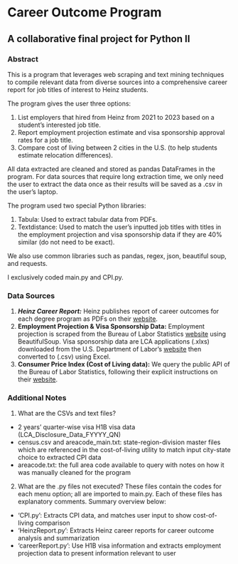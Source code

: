 #  Career Outcome Program
## A collaborative final project for Python II

### Abstract
This is a program that leverages web scraping and text mining techniques to compile relevant data from diverse sources into a comprehensive career report for job titles of interest to Heinz students.

The program gives the user three options:
1.	List employers that hired from Heinz from 2021 to 2023 based on a student’s interested job title.
2.	Report employment projection estimate and visa sponsorship approval rates for a job title. 
3.	Compare cost of living between 2 cities in the U.S. (to help students estimate relocation differences).

All data extracted are cleaned and stored as pandas DataFrames in the program. For data sources that require long extraction time, we only need the user to extract the data once as their results will be saved as a .csv in the user’s laptop.

The program used two special Python libraries:
1.	Tabula: Used to extract tabular data from PDFs. 
2.	Textdistance: Used to match the user’s inputted job titles with titles in the employment projection and visa sponsorship data if they are 40% similar (do not need to be exact).

We also use common libraries such as pandas, regex, json, beautiful soup, and requests. 

I exclusively coded main.py and CPI.py.


### Data Sources
1.	***Heinz Career Report:*** Heinz publishes report of career outcomes for each degree program as PDFs on their [website](https://www.heinz.cmu.edu/current-students/career-services/employment-information-salary-statistics#msppm). 
2.	**Employment Projection & Visa Sponsorship Data:** Employment projection is scraped from the Bureau of Labor Statistics [website](https://data.bls.gov/projections/occupationProj) using BeautifulSoup. Visa sponsorship data are LCA applications (.xlxs) downloaded from the U.S. Department of Labor’s [website](https://www.dol.gov/agencies/eta/foreign-labor/performance) then converted to (.csv) using Excel. 
3.	**Consumer Price Index (Cost of Living data):** We query the public API of the Bureau of Labor Statistics, following their explicit instructions on their [website](https://www.bls.gov/developers/home.htm). 

### Additional Notes
1.	What are the CSVs and text files?
-	2 years’ quarter-wise visa H1B visa data (LCA_Disclosure_Data_FYYYY_QN)
-	census.csv and areacode_main.txt: state-region-division master files which are referenced in the cost-of-living utility to match input city-state choice to extracted CPI data
-	areacode.txt: the full area code available to query with notes on how it was manually cleaned for the program

2.	What are the .py files not executed?
These files contain the codes for each menu option; all are imported to main.py.
Each of these files has explanatory comments. Summary overview below:
-	‘CPI.py’: Extracts CPI data, and matches user input to show cost-of-living comparison
-	‘HeinzReport.py’: Extracts Heinz career reports for career outcome analysis and summarization
-	‘careerReport.py’: Use H1B visa information and extracts employment projection data to present information relevant to user
